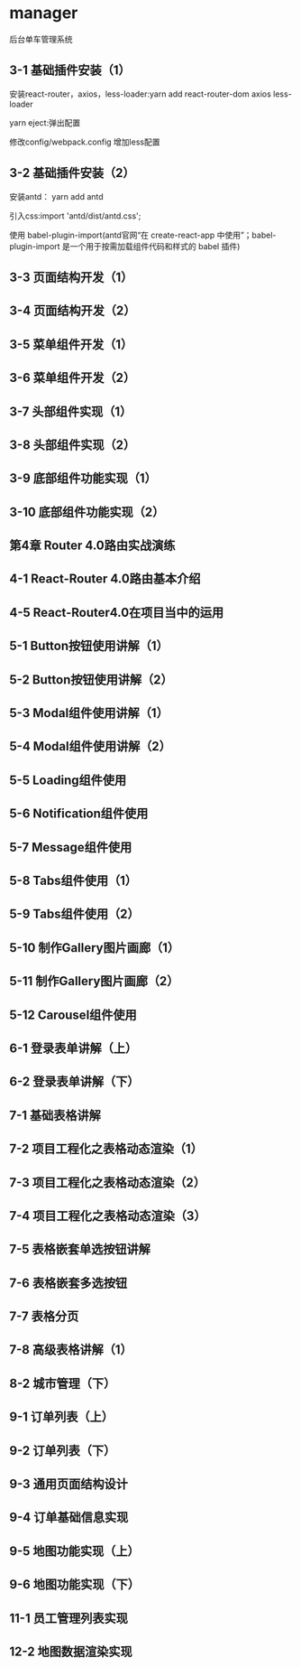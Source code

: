 # manager
后台单车管理系统
<h2>3-1 基础插件安装（1）</h2>
<p>安装react-router，axios，less-loader:yarn add react-router-dom axios less-loader</p>
<p>yarn eject:弹出配置</p>
<p>修改config/webpack.config 增加less配置</p>
<h2>3-2 基础插件安装（2）</h2>
<p>安装antd： yarn add antd</p>
<p>引入css:import 'antd/dist/antd.css';</p>
<p>使用 babel-plugin-import(antd官网“在 create-react-app 中使用”；babel-plugin-import 是一个用于按需加载组件代码和样式的 babel 插件)</p>
<h2>3-3 页面结构开发（1）</h2>
<h2>3-4 页面结构开发（2）</h2>
<h2>3-5 菜单组件开发（1）</h2>
<h2>3-6 菜单组件开发（2）</h2>
<h2>3-7 头部组件实现（1）</h2>
<h2>3-8 头部组件实现（2）</h2>
<h2>3-9 底部组件功能实现（1）</h2>
<h2>3-10 底部组件功能实现（2）</h2>
<h2>第4章 Router 4.0路由实战演练</h2>
<h2>4-1 React-Router 4.0路由基本介绍</h2>
<h2>4-5 React-Router4.0在项目当中的运用</h2>
<h2>5-1 Button按钮使用讲解（1）</h2>
<h2>5-2 Button按钮使用讲解（2）</h2>
<h2>5-3 Modal组件使用讲解（1）</h2>
<h2>5-4 Modal组件使用讲解（2）</h2>
<h2>5-5 Loading组件使用</h2>
<h2>5-6 Notification组件使用</h2>
<h2>5-7 Message组件使用</h2>
<h2>5-8 Tabs组件使用（1）</h2>
<h2>5-9 Tabs组件使用（2）</h2>
<h2>5-10 制作Gallery图片画廊（1）</h2>
<h2>5-11 制作Gallery图片画廊（2）</h2>
<h2>5-12 Carousel组件使用</h2>
<h2>6-1 登录表单讲解（上）</h2>
<h2>6-2 登录表单讲解（下）</h2>
<h2>7-1 基础表格讲解</h2>
<h2>7-2 项目工程化之表格动态渲染（1）</h2>
<h2>7-3 项目工程化之表格动态渲染（2）</h2>
<h2>7-4 项目工程化之表格动态渲染（3）</h2>
<h2>7-5 表格嵌套单选按钮讲解</h2>
<h2>7-6 表格嵌套多选按钮</h2>
<h2>7-7 表格分页</h2>
<h2>7-8 高级表格讲解（1）</h2>
<h2>8-2 城市管理（下）</h2>
<h2>9-1 订单列表（上）</h2>
<h2>9-2 订单列表（下）</h2>
<h2>9-3 通用页面结构设计</h2>
<h2>9-4 订单基础信息实现</h2>
<h2>9-5 地图功能实现（上）</h2>
<h2>9-6 地图功能实现（下）</h2>
<h2>11-1 员工管理列表实现</h2>
<h2>12-2 地图数据渲染实现</h2>
<p></p>
<p></p>
<p></p>
<p></p>
<p></p>
<p></p>
<p></p>
<p></p>
<p></p>
<p></p>
